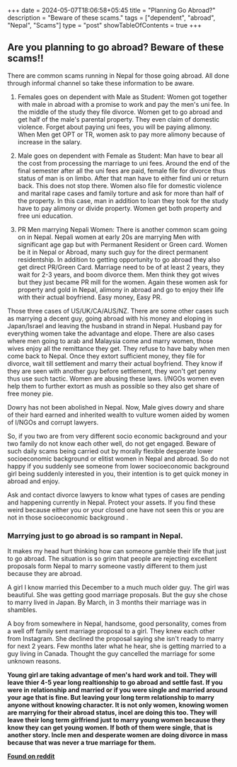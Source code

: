 +++
date = 2024-05-07T18:06:58+05:45
title = "Planning Go Abroad?"
description = "Beware of these scams."
tags = ["dependent", "abroad", "Nepal", "Scams"]
type = "post"
showTableOfContents = true
+++

## Are you planning to go abroad? Beware of these scams!!

There are common scams running in Nepal for those going abroad. All done through informal channel so take these information to be aware.

1. Females goes on dependent with Male as Student: Women got together with male in abroad with a promise to work and pay the men's uni fee. In the middle of the study they file divorce. Women get to go abroad and get half of the male's parental property. They even claim of domestic violence. Forget about paying uni fees, you will be paying alimony. When Men get OPT or TR, women ask to pay more alimony because of increase in the salary.

2. Male goes on dependent with Female as Student: Man have to bear all the cost from processing the marriage to uni fees. Around the end of the final semester after all the uni fees are paid, female file for divorce thus status of man is on limbo. After that man have to either find uni or return back. This does not stop there. Women also file for domestic violence and marital rape cases and family torture and ask for more than half of the property. In this case, man in addition to loan they took for the study have to pay alimony or divide property. Women get both property and free uni education.

3. PR Men marrying Nepali Women: There is another common scam going on in Nepal. Nepali women at early 20s are marrying Men with significant age gap but with Permanent Resident or Green card. Women be it in Nepal or Abroad, many such guy for the direct permanent residentship. In addition to getting opportunity to go abroad they also get direct PR/Green Card. Marriage need to be of at least 2 years, they wait for 2-3 years, and boom divorce them. Men think they got wives but they just became PR mill for the women. Again these women ask for property and gold in Nepal, alimony in abroad and go to enjoy their life with their actual boyfriend. Easy money, Easy PR.

Those three cases of US/UK/CA/AUS/NZ. There are some other cases such as marrying a decent guy, going abroad with his money and eloping in Japan/Israel and leaving the husband in strand in Nepal. Husband pay for everything women take the advantage and elope. There are also cases where men going to arab and Malaysia come and marry women, those wives enjoy all the remittance they get. They refuse to have baby when men come back to Nepal. Once they extort sufficient money, they file for divorce, wait till settlement and marry their actual boyfriend. They know if they are seen with another guy before settlement, they won't get penny thus use such tactic. Women are abusing these laws. I/NGOs women even help them to further extort as mush as possible so they also get share of free money pie.

Dowry has not been abolished in Nepal. Now, Male gives dowry and share of their hard earned and inherited wealth to vulture women aided by women of I/NGOs and corrupt lawyers.

So, if you two are from very different socio economic background and your two family do not know each other well, do not get engaged. Beware of such daily scams being carried out by morally flexible desperate lower socioeconomic background or elitist women in Nepal and abroad. So do not happy if you suddenly see someone from lower socioeconomic background girl being suddenly interested in you, their intention is to get quick money in abroad and enjoy.

Ask and contact divorce lawyers to know what types of cases are pending and happening currently in Nepal. Protect your assets. If you find these weird because either you or your closed one have not seen this or you are not in those socioeconomic background .


### Marrying just to go abroad is so rampant in Nepal.

It makes my head hurt thinking how can someone gamble their life that just to go abroad. The situation is so grim that people are rejecting excellent proposals form Nepal to marry someone vastly different to them just because they are abroad.

A girl I know married this December to a much much older guy. The girl was beautiful. She was getting good marriage proposals. But the guy she chose to marry lived in Japan. By March, in 3 months their marriage was in shambles.

A boy from somewhere in Nepal, handsome, good personality, comes from a well off family sent marriage proposal to a girl. They knew each other from Instagram. She declined the proposal saying she isn't ready to marry for next 2 years. Few months later what he hear, she is getting married to a guy living in Canada. Thought the guy cancelled the marriage for some unknown reasons.


<b>Young girl are taking advantage of men's hard work and toil. They will leave thier 4-5 year long realtionship to go abroad and settle fast. If you were in relationship and married or if you were single and married around your age that is fine. But leaving your long term relationship to marry anyone without knowing character.
It is not only women, knowing women are marrying for their abroad status, incel are doing this too. They will leave their long term girlfriend just to marry young women because they know they can get young women. If both of them were single, that is another story. Incle men and desperate women are doing divorce in mass because that was never a true marriage for them.</b>

<B><u>Found on reddit</u></B>
